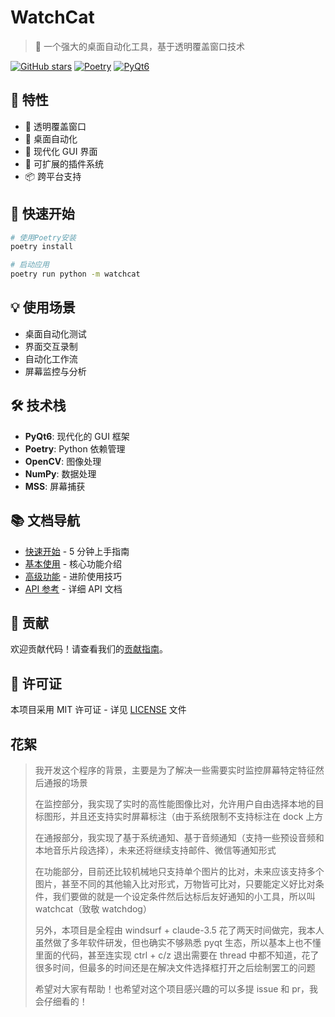 # WatchCat

> 🚀 一个强大的桌面自动化工具，基于透明覆盖窗口技术

[![GitHub stars](https://img.shields.io/github/stars/cs-magic-open/watchcat?style=social)](https://github.com/cs-magic-open/watchcat)
[![Poetry](https://img.shields.io/badge/poetry-managed-blue)](https://python-poetry.org/)
[![PyQt6](https://img.shields.io/badge/GUI-PyQt6-green)](https://www.riverbankcomputing.com/software/pyqt/)

<!-- <iframe src="//player.bilibili.com/player.html?bvid=BV11CB5YWEyM&page=1" scrolling="no" border="0" frameborder="no" framespacing="0" allowfullscreen="true" style="width: 100%; height: 500px;"> </iframe> -->

## 🎯 特性

- 💫 透明覆盖窗口
- 🤖 桌面自动化
- 🎨 现代化 GUI 界面
- 🔧 可扩展的插件系统
- 📦 跨平台支持

## 🚀 快速开始

```bash
# 使用Poetry安装
poetry install

# 启动应用
poetry run python -m watchcat
```

## 💡 使用场景

- 桌面自动化测试
- 界面交互录制
- 自动化工作流
- 屏幕监控与分析

## 🛠️ 技术栈

- **PyQt6**: 现代化的 GUI 框架
- **Poetry**: Python 依赖管理
- **OpenCV**: 图像处理
- **NumPy**: 数据处理
- **MSS**: 屏幕捕获

## 📚 文档导航

- [快速开始](getting-started.md) - 5 分钟上手指南
- [基本使用](guide/basic-usage.md) - 核心功能介绍
- [高级功能](guide/advanced.md) - 进阶使用技巧
- [API 参考](api/qt-interface.md) - 详细 API 文档

## 🤝 贡献

欢迎贡献代码！请查看我们的[贡献指南](development/contributing.md)。

## 📄 许可证

本项目采用 MIT 许可证 - 详见 [LICENSE](https://github.com/cs-magic-open/watchcat/blob/main/LICENSE) 文件

## 花絮

> 我开发这个程序的背景，主要是为了解决一些需要实时监控屏幕特定特征然后通报的场景
>
> 在监控部分，我实现了实时的高性能图像比对，允许用户自由选择本地的目标图形，并且还支持实时屏幕标注（由于系统限制不支持标注在 dock 上方
>
> 在通报部分，我实现了基于系统通知、基于音频通知（支持一些预设音频和本地音乐片段选择），未来还将继续支持邮件、微信等通知形式
>
> 在功能部分，目前还比较机械地只支持单个图片的比对，未来应该支持多个图片，甚至不同的其他输入比对形式，万物皆可比对，只要能定义好比对条件，我们要做的就是一个设定条件然后达标后友好通知的小工具，所以叫 watchcat（致敬 watchdog）
>
> 另外，本项目是全程由 windsurf + claude-3.5 花了两天时间做完，我本人虽然做了多年软件研发，但也确实不够熟悉 pyqt 生态，所以基本上也不懂里面的代码，甚至连实现 ctrl + c/z 退出需要在 thread 中都不知道，花了很多时间，但最多的时间还是在解决文件选择框打开之后绘制罢工的问题
>
> 希望对大家有帮助！也希望对这个项目感兴趣的可以多提 issue 和 pr，我会仔细看的！
